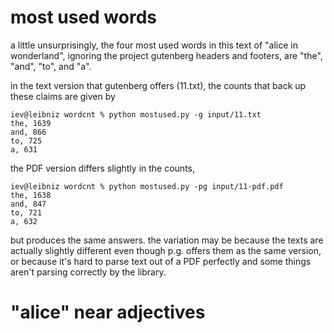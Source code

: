 most used words
===============

a little unsurprisingly, the four most used words in this text of "alice in
wonderland", ignoring the project gutenberg headers and footers, are "the",
"and", "to", and "a".

in the text version that gutenberg offers (11.txt), the counts that back up
these claims are given by

```
iev@leibniz wordcnt % python mostused.py -g input/11.txt
the, 1639
and, 866
to, 725
a, 631
```

the PDF version differs slightly in the counts,

```
iev@leibniz wordcnt % python mostused.py -pg input/11-pdf.pdf
the, 1638
and, 847
to, 721
a, 632
```

but produces the same answers. the variation may be because the texts are
actually slightly different even though p.g. offers them as the same
version, or because it's hard to parse text out of a PDF perfectly and some
things aren't parsing correctly by the library.


"alice" near adjectives
=======================
